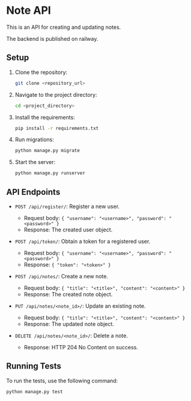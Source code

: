 # Note API

This is an API for creating and updating notes.

The backend is published on railway.

## Setup

1. Clone the repository:
    ```bash
    git clone <repository_url>
    ```

2. Navigate to the project directory:
    ```bash
    cd <project_directory>
    ```

3. Install the requirements:
    ```bash
    pip install -r requirements.txt
    ```

4. Run migrations:
    ```bash
    python manage.py migrate
    ```

5. Start the server:
    ```bash
    python manage.py runserver
    ```

## API Endpoints

- `POST /api/register/`: Register a new user.
    - Request body: `{ "username": "<username>", "password": "<password>" }`
    - Response: The created user object.

- `POST /api/token/`: Obtain a token for a registered user.
    - Request body: `{ "username": "<username>", "password": "<password>" }`
    - Response: `{ "token": "<token>" }`

- `POST /api/notes/`: Create a new note.
    - Request body: `{ "title": "<title>", "content": "<content>" }`
    - Response: The created note object.

- `PUT /api/notes/<note_id>/`: Update an existing note.
    - Request body: `{ "title": "<title>", "content": "<content>" }`
    - Response: The updated note object.

- `DELETE /api/notes/<note_id>/`: Delete a note.
    - Response: HTTP 204 No Content on success.

## Running Tests

To run the tests, use the following command:

```bash
python manage.py test

